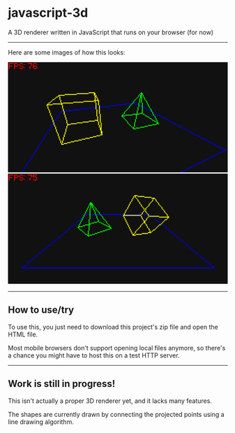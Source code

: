 # javascript-3d

A 3D renderer written in JavaScript that runs on your browser (for now)

---

Here are some images of how this looks:

![Yellow cube and green pyramid - viewing angle 1](images/screenshot1.png)
![Yellow cube and green pyramid - viewing angle 2](images/screenshot2.png)

---

## How to use/try

To use this, you just need to download this project's zip file and open the HTML file.

Most mobile browsers don't support opening local files anymore, so there's a chance you might have to host this on a test HTTP server.

---

## Work is still in progress!

This isn't actually a proper 3D renderer yet, and it lacks many features.

The shapes are currently drawn by connecting the projected points using a line drawing algorithm.
